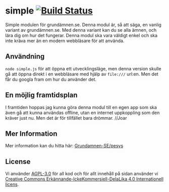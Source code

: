 # simple [![Build Status](https://travis-ci.org/Grundamnen-SE/simple.svg?branch=master)](https://travis-ci.org/Grundamnen-SE/simple)
Simple modulen för grundämnen.se. Denna modul är, så att säga, en vanlig variant av grundämnen.se. Med denna variant kan du se alla ämnen, och lära dig om hur det fungerar. Denna modul ska vara väldigt enkel och ska inte kräva mer än en modern webbläsare för att använda.

## Användning
`node simple.js` för att öppna ett utvecklingsläge, men denna version skulle gå att öppna direkt i en webbläsare med hjälp av `file:///` url:en. Men det får du googla fram om hur du använder det.

## En möjlig framtidsplan
I framtiden hoppas jag kunna göra denna modul till en egen app som ska även gå att kunna användas offline, utan en internet uppkoppling som den kräver just nu. Men det är för tillfället bara drömmar. //Joar

## Mer Information
Mer information kan du hitta här: [Grundamnen-SE/pesys](https://github.com/Grundamnen-SE/pesys)

## License
Vi använder [AGPL-3.0](https://github.com/Grundamnen-SE/api/blob/master/LICENSE) för all kod och för allt innehåll på sidan använder vi [Creative Commons Erkännande-IckeKommersiell-DelaLika 4.0 Internationell licens](http://creativecommons.org/licenses/by-nc-sa/4.0/).
